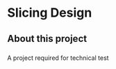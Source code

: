 <h1 align="left">Slicing Design</h1>


<h2 align="left">About this project</h2>

###

<p align="left">A project required for technical test</p>
